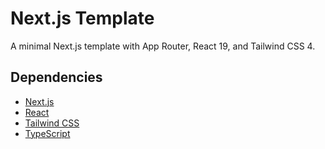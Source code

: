 # Next.js Template

A minimal Next.js template with App Router, React 19, and Tailwind CSS 4.

## Dependencies

- [Next.js](https://nextjs.org/docs)
- [React](https://react.dev)
- [Tailwind CSS](https://tailwindcss.com/)
- [TypeScript](https://www.typescriptlang.org/)
